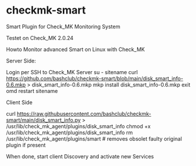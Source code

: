 # checkmk-smart
Smart Plugin for Check_MK Monitoring System

Testet on Check_MK 2.0.24

Howto Monitor advanced Smart on Linux with Check_MK

Server Side:

Login per SSH to Check_MK Server
su - sitename
curl https://github.com/bashclub/checkmk-smart/blob/main/disk_smart_info-0.6.mkp > disk_smart_info-0.6.mkp
mkp install disk_smart_info-0.6.mkp
exit
omd restart sitename

Client Side

curl https://raw.githubusercontent.com/bashclub/checkmk-smart/main/disk_smart_info.py > /usr/lib/check_mk_agent/plugins/disk_smart_info
chmod +x /usr/lib/check_mk_agent/plugins/disk_smart_info
rm /usr/lib/check_mk_agent/plugins/smart # removes obsolet faulty original plugin if present

When done, start client Discovery and activate new Services
